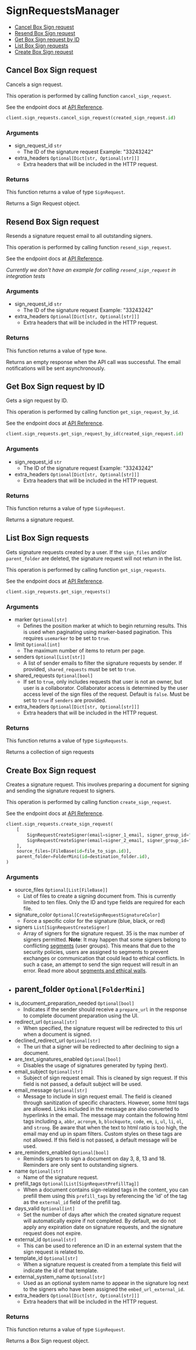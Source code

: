 # SignRequestsManager

- [Cancel Box Sign request](#cancel-box-sign-request)
- [Resend Box Sign request](#resend-box-sign-request)
- [Get Box Sign request by ID](#get-box-sign-request-by-id)
- [List Box Sign requests](#list-box-sign-requests)
- [Create Box Sign request](#create-box-sign-request)

## Cancel Box Sign request

Cancels a sign request.

This operation is performed by calling function `cancel_sign_request`.

See the endpoint docs at
[API Reference](https://developer.box.com/reference/post-sign-requests-id-cancel/).

<!-- sample post_sign_requests_id_cancel -->

```python
client.sign_requests.cancel_sign_request(created_sign_request.id)
```

### Arguments

- sign_request_id `str`
  - The ID of the signature request Example: "33243242"
- extra_headers `Optional[Dict[str, Optional[str]]]`
  - Extra headers that will be included in the HTTP request.

### Returns

This function returns a value of type `SignRequest`.

Returns a Sign Request object.

## Resend Box Sign request

Resends a signature request email to all outstanding signers.

This operation is performed by calling function `resend_sign_request`.

See the endpoint docs at
[API Reference](https://developer.box.com/reference/post-sign-requests-id-resend/).

_Currently we don't have an example for calling `resend_sign_request` in integration tests_

### Arguments

- sign_request_id `str`
  - The ID of the signature request Example: "33243242"
- extra_headers `Optional[Dict[str, Optional[str]]]`
  - Extra headers that will be included in the HTTP request.

### Returns

This function returns a value of type `None`.

Returns an empty response when the API call was successful.
The email notifications will be sent asynchronously.

## Get Box Sign request by ID

Gets a sign request by ID.

This operation is performed by calling function `get_sign_request_by_id`.

See the endpoint docs at
[API Reference](https://developer.box.com/reference/get-sign-requests-id/).

<!-- sample get_sign_requests_id -->

```python
client.sign_requests.get_sign_request_by_id(created_sign_request.id)
```

### Arguments

- sign_request_id `str`
  - The ID of the signature request Example: "33243242"
- extra_headers `Optional[Dict[str, Optional[str]]]`
  - Extra headers that will be included in the HTTP request.

### Returns

This function returns a value of type `SignRequest`.

Returns a signature request.

## List Box Sign requests

Gets signature requests created by a user. If the `sign_files` and/or
`parent_folder` are deleted, the signature request will not return in the list.

This operation is performed by calling function `get_sign_requests`.

See the endpoint docs at
[API Reference](https://developer.box.com/reference/get-sign-requests/).

<!-- sample get_sign_requests -->

```python
client.sign_requests.get_sign_requests()
```

### Arguments

- marker `Optional[str]`
  - Defines the position marker at which to begin returning results. This is used when paginating using marker-based pagination. This requires `usemarker` to be set to `true`.
- limit `Optional[int]`
  - The maximum number of items to return per page.
- senders `Optional[List[str]]`
  - A list of sender emails to filter the signature requests by sender. If provided, `shared_requests` must be set to `true`.
- shared_requests `Optional[bool]`
  - If set to `true`, only includes requests that user is not an owner, but user is a collaborator. Collaborator access is determined by the user access level of the sign files of the request. Default is `false`. Must be set to `true` if `senders` are provided.
- extra_headers `Optional[Dict[str, Optional[str]]]`
  - Extra headers that will be included in the HTTP request.

### Returns

This function returns a value of type `SignRequests`.

Returns a collection of sign requests

## Create Box Sign request

Creates a signature request. This involves preparing a document for signing and
sending the signature request to signers.

This operation is performed by calling function `create_sign_request`.

See the endpoint docs at
[API Reference](https://developer.box.com/reference/post-sign-requests/).

<!-- sample post_sign_requests -->

```python
client.sign_requests.create_sign_request(
    [
        SignRequestCreateSigner(email=signer_1_email, signer_group_id="user"),
        SignRequestCreateSigner(email=signer_2_email, signer_group_id="user"),
    ],
    source_files=[FileBase(id=file_to_sign.id)],
    parent_folder=FolderMini(id=destination_folder.id),
)
```

### Arguments

- source_files `Optional[List[FileBase]]`
  - List of files to create a signing document from. This is currently limited to ten files. Only the ID and type fields are required for each file.
- signature_color `Optional[CreateSignRequestSignatureColor]`
  - Force a specific color for the signature (blue, black, or red)
- signers `List[SignRequestCreateSigner]`
  - Array of signers for the signature request. 35 is the max number of signers permitted. **Note**: It may happen that some signers belong to conflicting [segments](r://shield-information-barrier-segment-member) (user groups). This means that due to the security policies, users are assigned to segments to prevent exchanges or communication that could lead to ethical conflicts. In such a case, an attempt to send the sign request will result in an error. Read more about [segments and ethical walls](https://support.box.com/hc/en-us/articles/9920431507603-Understanding-Information-Barriers#h_01GFVJEHQA06N7XEZ4GCZ9GFAQ).
- parent_folder `Optional[FolderMini]`
  -
- is_document_preparation_needed `Optional[bool]`
  - Indicates if the sender should receive a `prepare_url` in the response to complete document preparation using the UI.
- redirect_url `Optional[str]`
  - When specified, the signature request will be redirected to this url when a document is signed.
- declined_redirect_url `Optional[str]`
  - The uri that a signer will be redirected to after declining to sign a document.
- are_text_signatures_enabled `Optional[bool]`
  - Disables the usage of signatures generated by typing (text).
- email_subject `Optional[str]`
  - Subject of sign request email. This is cleaned by sign request. If this field is not passed, a default subject will be used.
- email_message `Optional[str]`
  - Message to include in sign request email. The field is cleaned through sanitization of specific characters. However, some html tags are allowed. Links included in the message are also converted to hyperlinks in the email. The message may contain the following html tags including `a`, `abbr`, `acronym`, `b`, `blockquote`, `code`, `em`, `i`, `ul`, `li`, `ol`, and `strong`. Be aware that when the text to html ratio is too high, the email may end up in spam filters. Custom styles on these tags are not allowed. If this field is not passed, a default message will be used.
- are_reminders_enabled `Optional[bool]`
  - Reminds signers to sign a document on day 3, 8, 13 and 18. Reminders are only sent to outstanding signers.
- name `Optional[str]`
  - Name of the signature request.
- prefill_tags `Optional[List[SignRequestPrefillTag]]`
  - When a document contains sign-related tags in the content, you can prefill them using this `prefill_tags` by referencing the 'id' of the tag as the `external_id` field of the prefill tag.
- days_valid `Optional[int]`
  - Set the number of days after which the created signature request will automatically expire if not completed. By default, we do not apply any expiration date on signature requests, and the signature request does not expire.
- external_id `Optional[str]`
  - This can be used to reference an ID in an external system that the sign request is related to.
- template_id `Optional[str]`
  - When a signature request is created from a template this field will indicate the id of that template.
- external_system_name `Optional[str]`
  - Used as an optional system name to appear in the signature log next to the signers who have been assigned the `embed_url_external_id`.
- extra_headers `Optional[Dict[str, Optional[str]]]`
  - Extra headers that will be included in the HTTP request.

### Returns

This function returns a value of type `SignRequest`.

Returns a Box Sign request object.
